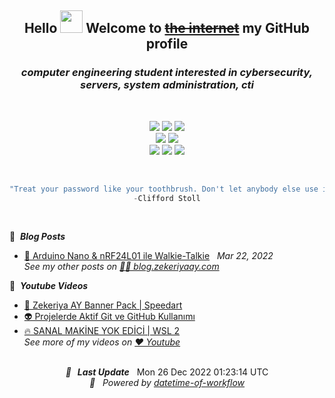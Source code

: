 <div align="center">
  <h2> Hello <img src="https://raw.githubusercontent.com/MartinHeinz/MartinHeinz/master/wave.gif" width="36"> Welcome to <s><a href="https://www.youtube.com/watch?v=k1BneeJTDcU" target="_blank">the internet</a></s> my GitHub profile </h2>
  <h3> <i>computer engineering student interested in cybersecurity, servers, system administration, cti</i> </h3>
  
  <br>
  
  <a href="https://zekeriyaay.com/" target="_blank"> <img src="https://img.shields.io/badge/zekeriyaay.com-%230084FF.svg?style=for-the-badge&logo=Zulip&logoColor=white"/></a>
  <a href="mailto:zekeriya@zekeriyaay.com" target="_blank"> <img src="https://img.shields.io/badge/Mail%20to%20Reach%20Me-%23C8202B.svg?style=for-the-badge&logo=Mail.Ru&logoColor=white"/></a>
  <a href="https://linkedin.com/in/ZekeriyaAY" target="_blank"> <img src="https://img.shields.io/badge/LinkedIn-%230077B5.svg?style=for-the-badge&logo=linkedin&logoColor=white"/></a>
  <br>
  <a href="https://youtube.com/@ZekeriyaAY" target="_blank"> <img src="https://img.shields.io/badge/Youtube-%23FF0000.svg?style=for-the-badge&logo=YouTube&logoColor=white"/></a>
  <a href="https://twitter.com/zekeriyaaycom" target="_blank"> <img src="https://img.shields.io/badge/Twitter-%231DA1F2.svg?style=for-the-badge&logo=Twitter&logoColor=white"/></a>
  <br>
  <a href="https://www.hackerrank.com/ZekeriyaAY" target="_blank"> <img src="https://img.shields.io/badge/HackerRank-2EC866?style=for-the-badge&logo=HackerRank&logoColor=white"/></a>
  <a href="https://tryhackme.com/p/23k" target="_blank"> <img src="https://img.shields.io/badge/TryHackMe-212C42?style=for-the-badge&logo=TryHackMe&logoColor=white"/></a>
  <a href="https://app.hackthebox.com/users/491461" target="_blank"> <img src="https://img.shields.io/badge/HackTheBox-9FEF00?style=for-the-badge&logo=HackTheBox&logoColor=gray"/></a>  
  
<br>
  
  ```js
  "Treat your password like your toothbrush. Don't let anybody else use it, and get a new one every six months."
  -Clifford Stoll
  ``` 
  
</div>

<br>

📝 &nbsp;***Blog Posts***
<!-- BLOG-POST-LIST:START -->
 - [💫 Arduino Nano &amp; nRF24L01 ile Walkie-Talkie](https://blog.zekeriyaay.com/arduino-walkie-talkie) &nbsp; *Mar 22, 2022*<!-- BLOG-POST-LIST:END -->
<br>*See my other posts on [🤙🏼 blog.zekeriyaay.com](https://blog.zekeriyaay.com/)*

🚨 &nbsp;***Youtube Videos*** 
<!-- YOUTUBE-VIDEO-LIST:START -->
 - [💫 Zekeriya AY Banner Pack | Speedart](https://www.youtube.com/watch?v=ohkR-0WmgDY)
 - [👽️ Projelerde Aktif Git ve GitHub Kullanımı](https://www.youtube.com/watch?v=yPl6P1tXTH8)
 - [🔥 SANAL MAKİNE YOK EDİCİ | WSL 2](https://www.youtube.com/watch?v=rMk3uahvdh0)<!-- YOUTUBE-VIDEO-LIST:END -->
<br>*See more of my videos on [❤️ Youtube](https://youtube.com/@ZekeriyaAY)*

<br>

<div align="center">
  <div>
  <i><b>🚩 &nbsp; Last Update</b></i> &nbsp;<!-- LAST-UPDATE:START -->
Mon  26 Dec 2022  01:23:14 UTC
<!-- LAST-UPDATE:END -->
  </div>
  <div>
  <i>
    🚀 &nbsp; Powered by <a href="https://github.com/marketplace/actions/datetime-of-workflow" target="_blank">datetime-of-workflow</a>
  </i>
  </div>
</div>
